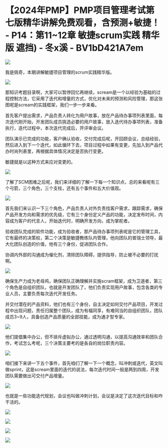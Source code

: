 # 【2024年PMP】PMP项目管理考试第七版精华讲解免费观看，含预测+敏捷！ - P14：第11~12章  敏捷scrum实践 精华版 遮挡) - 冬x溪 - BV1bD421A7em

![](img/b43a18b3bed94f4be82b5bad20d34c74_0.png)

我是佩奇，本期讲解敏捷项目管理的scrum实践精华版。

![](img/b43a18b3bed94f4be82b5bad20d34c74_2.png)

那知识考题目录啊，大家可以暂停回忆再继续，scream是一个以经验为基础的过程控制方法，它采用了迭代和增量的方式，优化对未来的预测和风险管理，那这张图呢是scream的实践框架，我们一步一步来看。

首先客户提出需求，产品负责人转化为用户故事，放在产品待办事项列表里面，每次迭代刚开始，开发团队成员挑选必要的用户故事，放入迭代待办事项列表，准备执行，迭代过程中，本次迭代完成后，开评审会议。

团队演示已完成的功能，客户确认验收，交付完成后呢，开回顾会议，总结经验，然后进入到下一个迭代，如此循环下去，项目过程中如果有变更，先加入到产品代办时尚列表里，再根据具体情况决定是否执行变更。

敏捷就是以这种方式来应对变更的。

![](img/b43a18b3bed94f4be82b5bad20d34c74_4.png)

了解了SCM困难之后呢，我们来详细的了解一下每一个知识点，总的来看呢有三个弓箭，三个角色，三个支柱，还有五个事件和五大价值观。



![](img/b43a18b3bed94f4be82b5bad20d34c74_6.png)

首先我们来认识一下三个角色，产品负责人对外负责找客户需求，跟踪需求，确保产品开发方向和需求的优先级，它有三个身份定义产品的功能，决定发布时间，内容成为客户的代言人，开始迭代时，明确开发方向，成为掌舵者。

验收团队完成的软件功能，成为验收者，那产品待办事项列表呢是它的管理工具，它有最终的决策权，第二个决策是敏捷教练队内管理，他向团队的普瑞士领导，最大化团队创造的价值，他有三个身份，促进团队合作。

协调内外部的沟通成为催化剂，清除团队障碍，提供指导，防止被不必要的打扰啊。

![](img/b43a18b3bed94f4be82b5bad20d34c74_8.png)

确保生产力成为老母鸡，确保团队正确理解并实施scram框架，成为卫道者，第三个角色是自组织团队，也就是开发团队了，他们负责实现用户故事，包含各类的专业人员，主要负责每次迭代开发任务。

并交付潜在的产品资料，他们也有三个身份，自主决定如何交付产品项目，开发过程中出现问题，责任归属整个团队，成为有福同享，有难同当的自组织团队，团队成员3~9人，具备创造产品质量的全部技能，成为通才型专家。



![](img/b43a18b3bed94f4be82b5bad20d34c74_10.png)

他们提倡集中办公，但不排斥虚拟办公，通过透明沟通，以提高沟通效率和团队合作，考试怎么考呢，三个决策主要考的是各自的岗位职责内容。



![](img/b43a18b3bed94f4be82b5bad20d34c74_12.png)

咱们接下来讲一下五个事件，首先咱们了解一下一个概念，叫冲刺或迭代，英文叫做sprint，这是scream里面的迭代的说法，每次迭代时间一般是两到四周，开发团队需要做出可交付产品增量。



![](img/b43a18b3bed94f4be82b5bad20d34c74_14.png)

也就是一些功能迭代规划，会议也叫做冲刺计划，会议是决定了这次迭代目标和咋干活的。

![](img/b43a18b3bed94f4be82b5bad20d34c74_16.png)

![](img/b43a18b3bed94f4be82b5bad20d34c74_17.png)

![](img/b43a18b3bed94f4be82b5bad20d34c74_18.png)

![](img/b43a18b3bed94f4be82b5bad20d34c74_19.png)